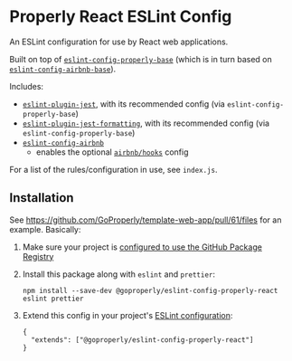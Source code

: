 # Properly React ESLint Config

An ESLint configuration for use by React web applications.

Built on top of [`eslint-config-properly-base`](https://github.com/GoProperly/eslint-config-properly-base) (which is in turn based on [`eslint-config-airbnb-base`](https://github.com/airbnb/javascript/blob/master/packages/eslint-config-airbnb-base/)).

Includes:
  - [`eslint-plugin-jest`](https://github.com/jest-community/eslint-plugin-jest), with its recommended config (via `eslint-config-properly-base`)
  - [`eslint-plugin-jest-formatting`](https://github.com/dangreenisrael/eslint-plugin-jest-formatting), with its recommended config (via `eslint-config-properly-base`)
  - [`eslint-config-airbnb`](https://github.com/airbnb/javascript/tree/master/packages/eslint-config-airbnb)
    - enables the optional [`airbnb/hooks`](https://github.com/airbnb/javascript/tree/master/packages/eslint-config-airbnb#eslint-configairbnbhooks) config

For a list of the rules/configuration in use, see `index.js`.

## Installation

See https://github.com/GoProperly/template-web-app/pull/61/files for an example. Basically:
1. Make sure your project is [configured to use the GitHub Package Registry](https://help.github.com/en/github/managing-packages-with-github-packages/configuring-npm-for-use-with-github-packages#installing-a-package)
1. Install this package along with `eslint` and `prettier`:

    `npm install --save-dev @goproperly/eslint-config-properly-react eslint prettier`
1. Extend this config in your project's [ESLint configuration](https://eslint.org/docs/user-guide/configuring):
    ```
    {
      "extends": ["@goproperly/eslint-config-properly-react"]
    }
    ```
